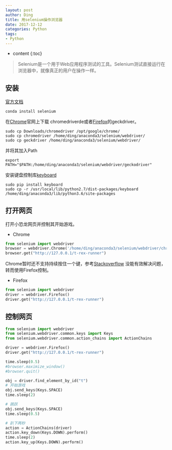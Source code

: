 ```yaml
---
layout: post
author: Ding
title: 用selenium操作浏览器
date: 2017-12-12
categories: Python
tags:
- Python
---
```


* content
{:toc}

> Selenium是一个用于Web应用程序测试的工具。Selenium测试直接运行在浏览器中，就像真正的用户在操作一样。







## 安装

[官方文档](https://seleniumhq.github.io/selenium/docs/api/py/index.html#)

```
conda install selenium
```

在[Chrome](https://sites.google.com/a/chromium.org/chromedriver/home)官网上下载
chromedriverde或者[Firefox](https://github.com/mozilla/geckodriver/releases)的geckdriver。

```
sudo cp Downloads/chromedriver /opt/google/chrome/
sudo cp chromedriver /home/ding/anaconda3/selenium/webdriver/
sudo cp geckdriver /home/ding/anaconda3/selenium/webdriver/
```
并将其加入Path

```
export PATH="$PATH:/home/ding/anaconda3/selenium/webdriver/geckodriver"
```

安装键盘控制库[keyboard](https://github.com/boppreh/keyboard)

```
sudo pip install keyboard
sudo cp -r /usr/local/lib/python2.7/dist-packages/keyboard /home/ding/anaconda3/lib/python3.6/site-packages
```

## 打开网页

打开小恐龙网页并控制其开始游戏。

+ Chrome

```python
from selenium import webdriver
browser = webdriver.Chrome('/home/ding/anaconda3/selenium/webdriver/chromedriver')
browser.get("http://127.0.0.1/t-rex-runner")
```

Chrome暂时还不支持持续按住一个键，参考[Stackoverflow](https://stackoverflow.com/questions/17756532/how-to-hold-key-down-with-selenium)
没能有效解决问题，转而使用Firefox控制。

+ Firefox

```python
from selenium import webdriver
driver = webdriver.Firefox()
driver.get("http://127.0.0.1/t-rex-runner")
```

## 控制网页


```python
from selenium import webdriver
from selenium.webdriver.common.keys import Keys
from selenium.webdriver.common.action_chains import ActionChains

driver = webdriver.Firefox()
driver.get("http://127.0.0.1/t-rex-runner")

time.sleep(0.5)
#browser.maximize_window()
#browser.quit()

obj = driver.find_element_by_id("t")
# 开始游戏
obj.send_keys(Keys.SPACE)
time.sleep(2)

# 跳跃
obj.send_keys(Keys.SPACE)
time.sleep(0.5)

# 趴下两秒
action = ActionChains(driver)
action.key_down(Keys.DOWN).perform()
time.sleep(2)
action.key_up(Keys.DOWN).perform()
```
